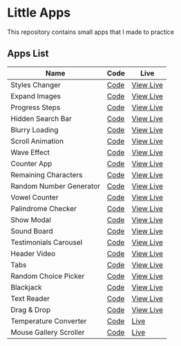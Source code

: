# Little Apps

This repository contains small apps that I made to practice

## Apps List

| Name                    | Code                                   | Live                                                                                |
| ----------------------- | -------------------------------------- | ----------------------------------------------------------------------------------- |
| Styles Changer          | [Code](./1-Styles-Changer/)            | [View Live](https://noasalgado.github.io/Mini-JS-Apps/1-Styles-Changer/)            |
| Expand Images           | [Code](./2-Expand-Images/)             | [View Live](https://noasalgado.github.io/Mini-JS-Apps/2-Expand-Images/)             |
| Progress Steps          | [Code](./3-Progress-Steps/)            | [View Live](https://noasalgado.github.io/Mini-JS-Apps/3-Progress-Steps/)            |
| Hidden Search Bar       | [Code](./4-Hidden-Search-Bar/)         | [View Live](https://noasalgado.github.io/Mini-JS-Apps/4-Hidden-Search-Bar/)         |
| Blurry Loading          | [Code](./5-Blurry-Loading/)            | [View Live](https://noasalgado.github.io/Mini-JS-Apps//5-Blurry-Loading/)           |
| Scroll Animation        | [Code](./6-Scroll-Animation/)          | [View Live](https://noasalgado.github.io/Mini-JS-Apps//6-Scroll-Animation/)         |
| Wave Effect             | [Code](./7-Wave-Effect/)               | [View Live](https://noasalgado.github.io/Mini-JS-Apps/7-Wave-Effect/)               |
| Counter App             | [Code](./8-Counter-App/)               | [View Live](https://noasalgado.github.io/Mini-JS-Apps/8-Counter-App/)               |
| Remaining Characters    | [Code](./9-Remaining-Charactes-Count/) | [View Live](https://noasalgado.github.io/Mini-JS-Apps/9-Remaining-Charactes-Count/) |
| Random Number Generator | [Code](./10-Random-Number-Generator/)  | [View Live](https://noasalgado.github.io/Mini-JS-Apps/10-Random-Number-Generator/)  |
| Vowel Counter           | [Code](./11-Vowel-Counter/)            | [View Live](https://noasalgado.github.io/Mini-JS-Apps/11-Vowel-Counter/)            |
| Palindrome Checker      | [Code](./Palindrome-Checker/)          | [View Live](https://noasalgado.github.io/Mini-JS-Apps/Palindrome-Checker/)          |
| Show Modal              | [Code](./Show-Modal/)                  | [View Live](https://noasalgado.github.io/Mini-JS-Apps/Show-Modal/)                  |
| Sound Board             | [Code](./Sound-Board/)                 | [View Live](https://noasalgado.github.io/Mini-JS-Apps/Sound-Board/)                 |
| Testimonials Carousel   | [Code](./Testimonials-Carousel/)       | [View Live](https://noasalgado.github.io/Mini-JS-Apps/Testimonials-Carousel/)       |
| Header Video            | [Code](./Header-Video/)                | [View Live](https://noasalgado.github.io/Mini-JS-Apps/Header-Video/)                |
| Tabs                    | [Code](./16-Tabs/)                     | [View Live](https://noasalgado.github.io/Mini-JS-Apps/16-Tabs/)                     |
| Random Choice Picker    | [Code](./17-Random-Choice-Picker/)     | [View Live](https://noasalgado.github.io/Mini-JS-Apps/17-Random-Choice-Picker/)     |
| Blackjack               | [Code](./18-Blackjack/)                | [View Live](https://noasalgado.github.io/Mini-JS-Apps/18-Blackjack/)                |
| Text Reader             | [Code](./19-Text-Reader/)              | [View Live](https://noasalgado.github.io/Mini-JS-Apps/19-Text-Reader/)              |
| Drag & Drop             | [Code](./20-Drag-and-Drop/)            | [View Live](https://noasalgado.github.io/Mini-JS-Apps/20-Drag-and-Drop/)            |
| Temperature Converter   | [Code](./21-Temperature-Converter/)    | [Live](https://noasalgado.github.io/Mini-JS-Apps/21-Temperature-Converter/)         |
| Mouse Gallery Scroller  | [Code](./22-Mouse-Gallery-Scroller/)   | [Live](https://noasalgado.github.io/Mini-JS-Apps/22-Mouse-Gallery-Scroller/)        |
